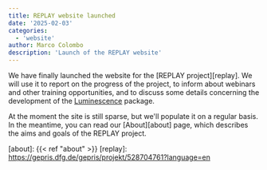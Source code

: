 ```yaml
---
title: REPLAY website launched
date: '2025-02-03'
categories:
  - 'website'
author: Marco Colombo
description: 'Launch of the REPLAY website'
---
```


We have finally launched the website for the [REPLAY project][replay]. We will use
it to report on the progress of the project, to inform about webinars and
other training opportunities, and to discuss some details concerning
the development of the [Luminescence](http://r-luminescence.org/) package.

At the moment the site is still sparse, but we'll populate it on a regular
basis. In the meantime, you can read our [About][about] page, which
describes the aims and goals of the REPLAY project.

[about]:  {{< ref "about" >}}
[replay]: https://gepris.dfg.de/gepris/projekt/528704761?language=en
